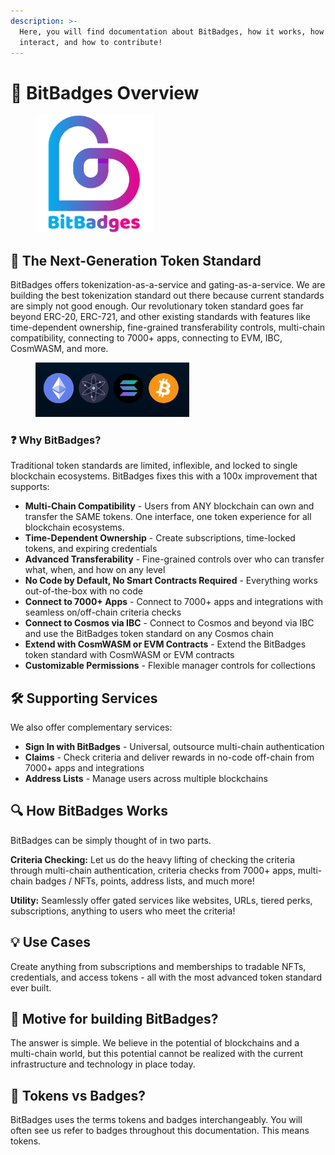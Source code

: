 ```yaml
---
description: >-
  Here, you will find documentation about BitBadges, how it works, how to
  interact, and how to contribute!
---
```


# 👋 BitBadges Overview

<figure><img src=".gitbook/assets/bitbadgeslogo.png" alt="" width="188"><figcaption></figcaption></figure>

## 🚀 The Next-Generation Token Standard

BitBadges offers tokenization-as-a-service and gating-as-a-service. We are building the best tokenization standard out there because current standards are simply not good enough. Our revolutionary token standard goes far beyond ERC-20, ERC-721, and other existing standards with features like time-dependent ownership, fine-grained transferability controls, multi-chain compatibility, connecting to 7000+ apps, connecting to EVM, IBC, CosmWASM, and more.

<div data-full-width="false"><figure><img src=".gitbook/assets/image (8) (1) (1) (1) (1).png" alt=""><figcaption></figcaption></figure></div>

### ❓ Why BitBadges?

Traditional token standards are limited, inflexible, and locked to single blockchain ecosystems. BitBadges fixes this with a 100x improvement that supports:

* **Multi-Chain Compatibility** - Users from ANY blockchain can own and transfer the SAME tokens. One interface, one token experience for all blockchain ecosystems.
* **Time-Dependent Ownership** - Create subscriptions, time-locked tokens, and expiring credentials
* **Advanced Transferability** - Fine-grained controls over who can transfer what, when, and how on any level
* **No Code by Default, No Smart Contracts Required** - Everything works out-of-the-box with no code
* **Connect to 7000+ Apps** - Connect to 7000+ apps and integrations with seamless on/off-chain criteria checks
* **Connect to Cosmos via IBC** - Connect to Cosmos and beyond via IBC and use the BitBadges token standard on any Cosmos chain
* **Extend with CosmWASM or EVM Contracts** - Extend the BitBadges token standard with CosmWASM or EVM contracts
* **Customizable Permissions** - Flexible manager controls for collections

## 🛠️ Supporting Services

We also offer complementary services:

* **Sign In with BitBadges** - Universal, outsource multi-chain authentication
* **Claims** - Check criteria and deliver rewards in no-code off-chain from 7000+ apps and integrations
* **Address Lists** - Manage users across multiple blockchains

## 🔍 How BitBadges Works

BitBadges can be simply thought of in two parts.

**Criteria Checking:** Let us do the heavy lifting of checking the criteria through multi-chain authentication, criteria checks from 7000+ apps, multi-chain badges / NFTs, points, address lists, and much more!

**Utility:** Seamlessly offer gated services like websites, URLs, tiered perks, subscriptions, anything to users who meet the criteria!

## 💡 Use Cases

Create anything from subscriptions and memberships to tradable NFTs, credentials, and access tokens - all with the most advanced token standard ever built.

## 🤔 Motive for building BitBadges?

The answer is simple. We believe in the potential of blockchains and a multi-chain world, but this potential cannot be realized with the current infrastructure and technology in place today.

## 🤖 Tokens vs Badges?

BitBadges uses the terms tokens and badges interchangeably. You will often see us refer to badges throughout this documentation. This means tokens.
